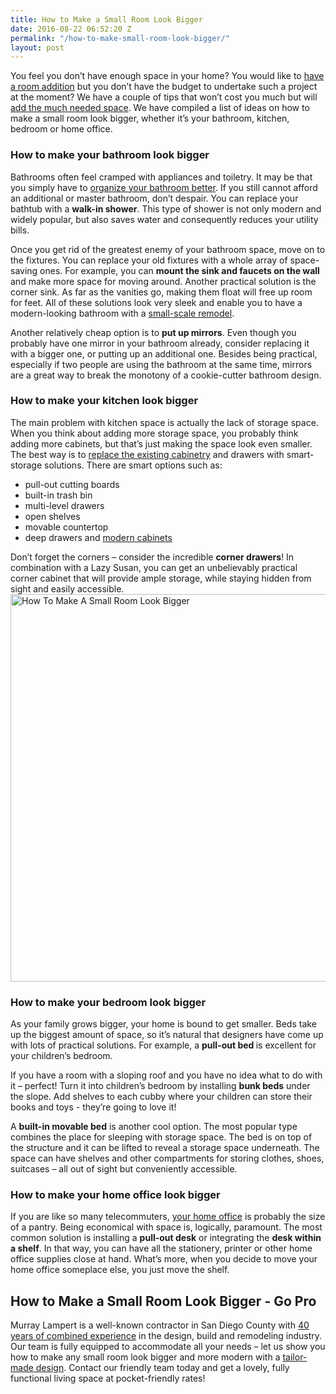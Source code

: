 ```yaml
---
title: How to Make a Small Room Look Bigger
date: 2016-08-22 06:52:20 Z
permalink: "/how-to-make-small-room-look-bigger/"
layout: post
---
```


You feel you don’t have enough space in your home? You would like to <a href="http://murraylampert.com/san-diego-room-additions/">have a room addition</a> but you don’t have the budget to undertake such a project at the moment? We have a couple of tips that won’t cost you much but will <a href="http://murraylampert.com/decorating-ideas-small-spaces">add the much needed space</a>. We have compiled a list of ideas on how to make a small room look bigger, whether it’s your bathroom, kitchen, bedroom or home office.
<h3>How to make your bathroom look bigger</h3>
Bathrooms often feel cramped with appliances and toiletry. It may be that you simply have to <a href="http://murraylampert.com/small-bathroom-6-tips-to-make-the-space-look-bigger/">organize your bathroom better</a>. If you still cannot afford an additional or master bathroom, don’t despair. You can replace your bathtub with a <strong>walk-in shower</strong>. This type of shower is not only modern and widely popular, but also saves water and consequently reduces your utility bills.

Once you get rid of the greatest enemy of your bathroom space, move on to the fixtures. You can replace your old fixtures with a whole array of space-saving ones. For example, you can <strong>mount the sink and faucets on the wall </strong>and make more space for moving around. Another practical solution is the corner sink. As far as the vanities go, making them float will free up room for feet. All of these solutions look very sleek and enable you to have a modern-looking bathroom with a <a href="http://murraylampert.com/san-diego-bathroom-remodeling-services/">small-scale remodel</a>.

Another relatively cheap option is to <strong>put up mirrors</strong>. Even though you probably have one mirror in your bathroom already, consider replacing it with a bigger one, or putting up an additional one. Besides being practical, especially if two people are using the bathroom at the same time, mirrors are a great way to break the monotony of a cookie-cutter bathroom design.
<h3>How to make your kitchen look bigger</h3>
The main problem with kitchen space is actually the lack of storage space. When you think about adding more storage space, you probably think adding more cabinets, but that’s just making the space look even smaller. The best way is to <a href="http://murraylampert.com/san-diego-custom-cabinet-construction-services/">replace the existing cabinetry</a> and drawers with smart-storage solutions. There are smart options such as:
<ul>
 	<li>pull-out cutting boards</li>
 	<li>built-in trash bin</li>
 	<li>multi-level drawers</li>
 	<li>open shelves</li>
 	<li>movable countertop</li>
 	<li>deep drawers and <a href="http://murraylampert.com/2016-kitchen-cabinet-trends">modern cabinets</a></li>
</ul>
Don’t forget the corners – consider the incredible <strong>corner drawers</strong>! In combination with a Lazy Susan, you can get an unbelievably practical corner cabinet that will provide ample storage, while staying hidden from sight and easily accessible.

<img class="aligncenter size-large wp-image-3156" src="http://murraylampert.com/wp-content/uploads/How-To-Make-A-Small-Room-Look-Bigger-1024x675.jpg" alt="How To Make A Small Room Look Bigger" width="940" height="620" />
<h3>How to make your bedroom look bigger</h3>
As your family grows bigger, your home is bound to get smaller. Beds take up the biggest amount of space, so it’s natural that designers have come up with lots of practical solutions. For example, a <strong>pull-out bed </strong>is excellent for your children’s bedroom.

If you have a room with a sloping roof and you have no idea what to do with it – perfect! Turn it into children’s bedroom by installing <strong>bunk beds</strong> under the slope. Add shelves to each cubby where your children can store their books and toys - they’re going to love it!

A <strong>built-in movable bed</strong> is another cool option. The most popular type combines the place for sleeping with storage space. The bed is on top of the structure and it can be lifted to reveal a storage space underneath. The space can have shelves and other compartments for storing clothes, shoes, suitcases – all out of sight but conveniently accessible.
<h3>How to make your home office look bigger</h3>
If you are like so many telecommuters, <a href="http://murraylampert.com/home-office-checklist-home-additions-la-jolla-project-for-telecommuters/">your home office</a> is probably the size of a pantry. Being economical with space is, logically, paramount. The most common solution is installing a <strong>pull-out desk</strong> or integrating the <strong>desk within a shelf</strong>. In that way, you can have all the stationery, printer or other home office supplies close at hand. What’s more, when you decide to move your home office someplace else, you just move the shelf.
<h2>How to Make a Small Room Look Bigger - Go Pro</h2>
Murray Lampert is a well-known contractor in San Diego County with <a href="http://murraylampert.com/about-murray-lampert-design-build-remodel/">40 years of combined experience</a> in the design, build and remodeling industry. Our team is fully equipped to accommodate all your needs – let us show you how to make any small room look bigger and more modern with a <a href="http://murraylampert.com/san-diego-home-design-services/">tailor-made design</a>. Contact our friendly team today and get a lovely, fully functional living space at pocket-friendly rates!
